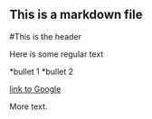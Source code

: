 ## This is a markdown file

#This is the header

Here is some regular text

*bullet 1
*bullet 2

[link to Google](www.google.com)

More text.
